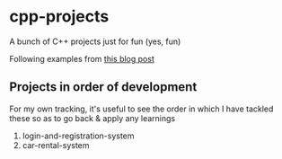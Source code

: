 # cpp-projects
A bunch of C++ projects just for fun (yes, fun)

Following examples from [this blog post](https://hackr.io/blog/cpp-projects)

## Projects in order of development

For my own tracking, it's useful to see the order in which I have tackled these so as to go back & apply any learnings

1. login-and-registration-system
2. car-rental-system
